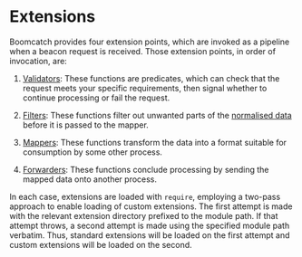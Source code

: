 # Extensions

Boomcatch provides
four extension points,
which are invoked
as a pipeline
when a beacon request
is received.
Those extension points,
in order of invocation,
are:

1. [Validators]:
   These functions
   are predicates,
   which can check
   that the request
   meets your specific requirements,
   then signal whether
   to continue processing
   or fail the request.

2. [Filters]:
   These functions
   filter out
   unwanted parts
   of the [normalised data][data]
   before it is passed
   to the mapper.

3. [Mappers]:
   These functions
   transform the data
   into a format
   suitable for consumption
   by some other process.

4. [Forwarders]:
   These functions
   conclude processing
   by sending the mapped data
   onto another process.

In each case,
extensions are loaded with `require`,
employing a two-pass approach
to enable loading of custom extensions.
The first attempt is made
with the relevant extension directory
prefixed to the module path.
If that attempt throws,
a second attempt is made
using the specified module path verbatim.
Thus,
standard extensions
will be loaded on the first attempt
and custom extensions
will be loaded on the second.

[validators]: validators/README.md
[option]: ../README.md#from-the-command-line
[filters]: filters/README.md
[data]: data.md
[mappers]: mappers/README.md
[forwarders]: forwarders/README.md

